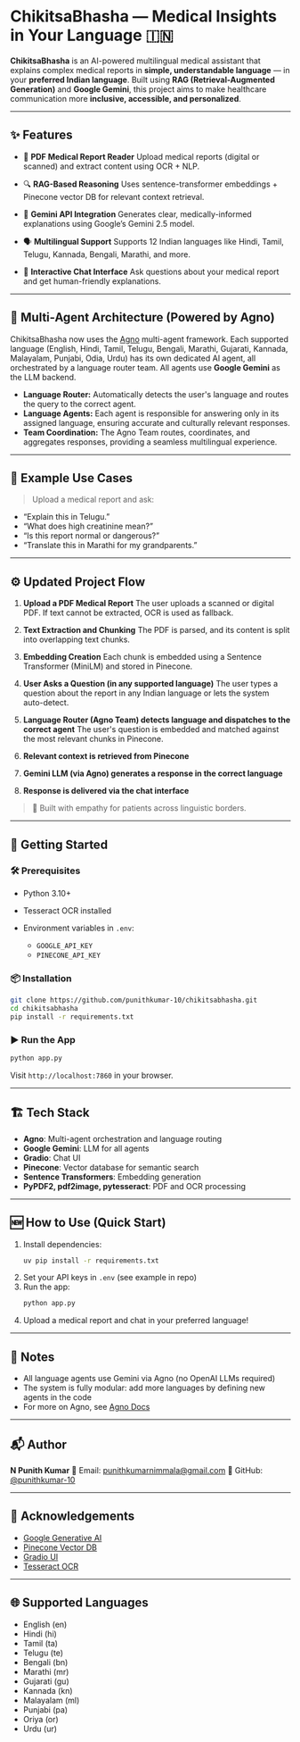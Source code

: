 # ChikitsaBhasha — Medical Insights in Your Language 🇮🇳

**ChikitsaBhasha** is an AI-powered multilingual medical assistant that explains complex medical reports in **simple, understandable language** — in your **preferred Indian language**. Built using **RAG (Retrieval-Augmented Generation)** and **Google Gemini**, this project aims to make healthcare communication more **inclusive, accessible, and personalized**.

---

## ✨ Features

* 📄 **PDF Medical Report Reader**
  Upload medical reports (digital or scanned) and extract content using OCR + NLP.

* 🔍 **RAG-Based Reasoning**
  Uses sentence-transformer embeddings + Pinecone vector DB for relevant context retrieval.

* 🧠 **Gemini API Integration**
  Generates clear, medically-informed explanations using Google’s Gemini 2.5 model.

* 🗣️ **Multilingual Support**
  Supports 12 Indian languages like Hindi, Tamil, Telugu, Kannada, Bengali, Marathi, and more.

* 💬 **Interactive Chat Interface**
  Ask questions about your medical report and get human-friendly explanations.

---

## 🧠 Multi-Agent Architecture (Powered by Agno)

ChikitsaBhasha now uses the [Agno](https://github.com/agno-agi/agno) multi-agent framework. Each supported language (English, Hindi, Tamil, Telugu, Bengali, Marathi, Gujarati, Kannada, Malayalam, Punjabi, Odia, Urdu) has its own dedicated AI agent, all orchestrated by a language router team. All agents use **Google Gemini** as the LLM backend.

- **Language Router:** Automatically detects the user's language and routes the query to the correct agent.
- **Language Agents:** Each agent is responsible for answering only in its assigned language, ensuring accurate and culturally relevant responses.
- **Team Coordination:** The Agno Team routes, coordinates, and aggregates responses, providing a seamless multilingual experience.

---

## 🧪 Example Use Cases

> Upload a medical report and ask:

* “Explain this in Telugu.”
* “What does high creatinine mean?”
* “Is this report normal or dangerous?”
* “Translate this in Marathi for my grandparents.”

---

## ⚙️ Updated Project Flow

1. **Upload a PDF Medical Report**
   The user uploads a scanned or digital PDF. If text cannot be extracted, OCR is used as fallback.

2. **Text Extraction and Chunking**
   The PDF is parsed, and its content is split into overlapping text chunks.

3. **Embedding Creation**
   Each chunk is embedded using a Sentence Transformer (MiniLM) and stored in Pinecone.

4. **User Asks a Question (in any supported language)**
   The user types a question about the report in any Indian language or lets the system auto-detect.

5. **Language Router (Agno Team) detects language and dispatches to the correct agent**
   The user's question is embedded and matched against the most relevant chunks in Pinecone.

6. **Relevant context is retrieved from Pinecone**

7. **Gemini LLM (via Agno) generates a response in the correct language**

8. **Response is delivered via the chat interface**

> 🔹 Built with empathy for patients across linguistic borders.

---

## 🚀 Getting Started

### 🛠 Prerequisites

* Python 3.10+
* Tesseract OCR installed
* Environment variables in `.env`:

  * `GOOGLE_API_KEY`
  * `PINECONE_API_KEY`

### 📦 Installation

```bash
git clone https://github.com/punithkumar-10/chikitsabhasha.git
cd chikitsabhasha
pip install -r requirements.txt
```

### ▶️ Run the App

```bash
python app.py
```

Visit `http://localhost:7860` in your browser.

---

## 🏗️ Tech Stack

- **Agno**: Multi-agent orchestration and language routing
- **Google Gemini**: LLM for all agents
- **Gradio**: Chat UI
- **Pinecone**: Vector database for semantic search
- **Sentence Transformers**: Embedding generation
- **PyPDF2, pdf2image, pytesseract**: PDF and OCR processing

---

## 🆕 How to Use (Quick Start)

1. Install dependencies:
   ```bash
   uv pip install -r requirements.txt
   ```
2. Set your API keys in `.env` (see example in repo)
3. Run the app:
   ```bash
   python app.py
   ```
4. Upload a medical report and chat in your preferred language!

---

## 📝 Notes
- All language agents use Gemini via Agno (no OpenAI LLMs required)
- The system is fully modular: add more languages by defining new agents in the code
- For more on Agno, see [Agno Docs](https://github.com/agno-agi/agno-docs)

---

## 📬 Author

**N Punith Kumar**
📧 Email: [punithkumarnimmala@gmail.com](mailto:punithkumarnimmala@gmail.com)
🔗 GitHub: [@punithkumar-10](https://github.com/punithkumar-10)

---

## 🙏 Acknowledgements

* [Google Generative AI](https://ai.google.dev/)
* [Pinecone Vector DB](https://www.pinecone.io/)
* [Gradio UI](https://www.gradio.app/)
* [Tesseract OCR](https://github.com/tesseract-ocr)

---

## 🌐 Supported Languages

* English (en)
* Hindi (hi)
* Tamil (ta)
* Telugu (te)
* Bengali (bn)
* Marathi (mr)
* Gujarati (gu)
* Kannada (kn)
* Malayalam (ml)
* Punjabi (pa)
* Oriya (or)
* Urdu (ur)
